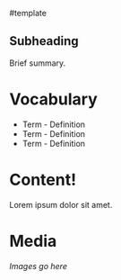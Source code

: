 #template
## Subheading

Brief summary.

# Vocabulary

- Term - Definition
- Term - Definition
- Term - Definition
# Content!

Lorem ipsum dolor sit amet.
# Media

*Images go here*